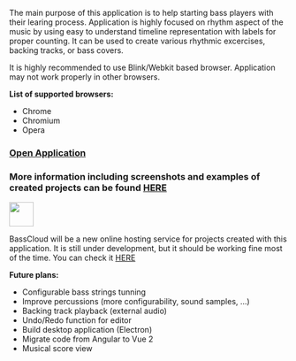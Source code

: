 The main purpose of this application is to help starting bass players with their learing process.
Application is highly focused on rhythm aspect of the music by using easy to understand timeline
representation with labels for proper counting. It can be used to create various rhythmic excercises,
backing tracks, or bass covers.


It is highly recommended to use Blink/Webkit based browser. Application may not work properly in other browsers.

**List of supported browsers:**

* Chrome
* Chromium
* Opera


### [Open Application](http://rawgit.com/marcel-dancak/drums-and-bass/master/dist/latest/index.html)

### More information including screenshots and examples of created projects can be found [HERE](https://marcel-dancak.github.io/bass-app/)



<a href="https://basscloud.net">
  <img src="https://cdn.rawgit.com/marcel-dancak/drums-and-bass/master/docs/basscloud.svg" height="44">
</a>

BassCloud will be a new online hosting service for projects created with this application. It is still under development, but it should be working fine most of the time. You can check it [HERE](https://basscloud.net)


**Future plans:**

* Configurable bass strings tunning
* Improve percussions (more configurability, sound samples, ...)
* Backing track playback (external audio)
* Undo/Redo function for editor
* Build desktop application (Electron)
* Migrate code from Angular to Vue 2
* Musical score view